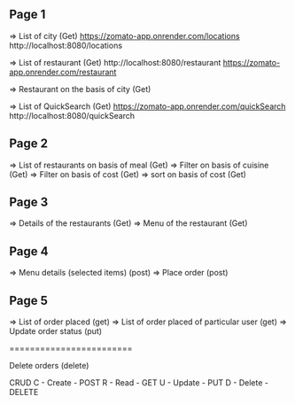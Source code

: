 ## Page 1

=> List of city (Get)
https://zomato-app.onrender.com/locations
http://localhost:8080/locations

=> List of restaurant (Get)
http://localhost:8080/restaurant
https://zomato-app.onrender.com/restaurant

=> Restaurant on the basis of city (Get)

=> List of QuickSearch (Get)
https://zomato-app.onrender.com/quickSearch
http://localhost:8080/quickSearch

## Page 2

=> List of restaurants on basis of meal (Get)
=> Filter on basis of cuisine (Get)
=> Filter on basis of cost (Get)
=> sort on basis of cost (Get)

## Page 3

=> Details of the restaurants (Get)
=> Menu of the restaurant (Get)

## Page 4

=> Menu details (selected items) (post)
=> Place order (post)

## Page 5

=> List of order placed (get)
=> List of order placed of particular user (get)
=> Update order status (put)

========================

Delete orders (delete)

CRUD
C - Create - POST
R - Read - GET
U - Update - PUT
D - Delete - DELETE
